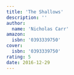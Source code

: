 ```yaml
---
title: 'The Shallows'
description: ''
author:
  name: 'Nicholas Carr'
amazon:
  isbn: '0393339750'
cover:
  isbn: '0393339750'
rating: 5
date: 2016-12-29
---
```

